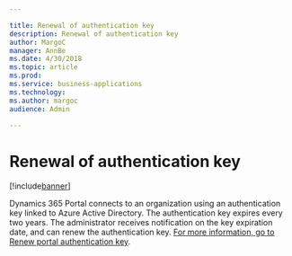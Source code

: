 ```yaml
---

title: Renewal of authentication key
description: Renewal of authentication key
author: MargoC
manager: AnnBe
ms.date: 4/30/2018
ms.topic: article
ms.prod: 
ms.service: business-applications
ms.technology: 
ms.author: margoc
audience: Admin

---
```

#  Renewal of authentication key




[!include[banner](../../../includes/banner.md)]

Dynamics 365 Portal connects to an organization using an authentication key
linked to Azure Active Directory. The authentication key expires every two
years. The administrator receives notification on the key expiration date, and
can renew the authentication key. [For more information, go to Renew portal
authentication
key](https://docs.microsoft.com/en-us/dynamics365/customer-engagement/portals/connect-with-dynamics#renew-portal-authentication-key).
